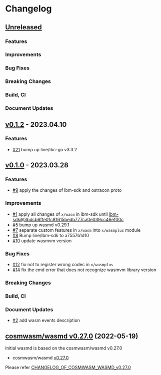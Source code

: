 # Changelog

## [Unreleased](https://github.com/line/wasmd/compare/v0.1.2...HEAD)

### Features

### Improvements

### Bug Fixes

### Breaking Changes

### Build, CI

### Document Updates


## [v0.1.2](https://github.com/line/wasmd/releases/tag/v0.1.2) - 2023.04.10

### Features
* [\#21](https://github.com/line/wasmd/pull/21) bump up line/ibc-go v3.3.2


## [v0.1.0](https://github.com/line/wasmd/releases/tag/v0.1.0) - 2023.03.28

### Features
* [\#9](https://github.com/line/wasmd/pull/9) apply the changes of lbm-sdk and ostracon proto

### Improvements
* [\#1](https://github.com/line/wasmd/pull/1) apply all changes of `x/wasm` in lbm-sdk until [lbm-sdk@3bdcb6ffe01c81615bedb777ca0e039cc46ef00c](https://github.com/line/lbm-sdk/tree/3bdcb6ffe01c81615bedb777ca0e039cc46ef00c)
* [\#5](https://github.com/line/wasmd/pull/5) bump up wasmd v0.29.1
* [\#7](https://github.com/line/wasmd/pull/7) separate custom features in `x/wasm` into `x/wasmplus` module
* [\#8](https://github.com/line/wasmd/pull/8) Bump line/lbm-sdk to a7557b1d10
* [\#10](https://github.com/line/wasmd/pull/10) update wasmvm version

### Bug Fixes
* [\#12](https://github.com/line/wasmd/pull/12) fix not to register wrong codec in `x/wasmplus`
* [\#14](https://github.com/line/wasmd/pull/14) fix the cmd error that does not recognize wasmvm library version

### Breaking Changes

### Build, CI

### Document Updates
* [\#2](https://github.com/line/wasmd/pull/2) add wasm events description


## [cosmwasm/wasmd v0.27.0](https://github.com/CosmWasm/wasmd/blob/v0.27.0/CHANGELOG.md) (2022-05-19)
Initial wasmd is based on the cosmwasm/wasmd v0.27.0

* cosmwasm/wasmd [v0.27.0](https://github.com/CosmWasm/wasmd/releases/tag/v0.27.0)

Please refer [CHANGELOG_OF_COSMWASM_WASMD_v0.27.0](https://github.com/CosmWasm/wasmd/blob/v0.27.0/CHANGELOG.md)
